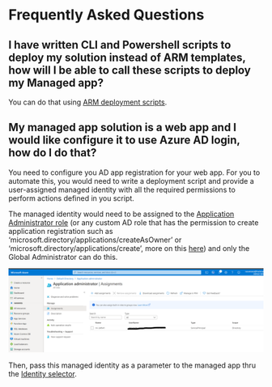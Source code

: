 # Frequently Asked Questions

## I have written CLI and Powershell scripts to deploy my solution instead of ARM templates, how will I be able to call these scripts to deploy my Managed app?
You can do that using [ARM deployment scripts](https://docs.microsoft.com/en-us/azure/azure-resource-manager/templates/deployment-script-template).

## My managed app solution is a web app and I would like configure it to use Azure AD login, how do I do that?
You need to configure you AD app registration for your web app.  For you to automate this, you would need to write a deployment script and provide a user-assigned managed identity with all the required permissions to perform actions defined in you script.  

The managed identity would need to be assigned to the [Application Administrator role](https://docs.microsoft.com/en-us/azure/active-directory/roles/permissions-reference#application-administrator) (or any custom AD role that has the permission to create application registration such as ‘microsoft.directory/applications/createAsOwner’ or ‘microsoft.directory/applications/create’, more on this [here](https://docs.microsoft.com/en-us/azure/active-directory/roles/custom-available-permissions)) and only the Global Administrator can do this.  

![Assign user-managed identity to AD role screenshot](/images/assignadrole.png)

Then, pass this managed identity as a parameter to the managed app thru the [Identity selector](https://docs.microsoft.com/en-us/azure/azure-resource-manager/managed-applications/microsoft-managedidentity-identityselector).
 

